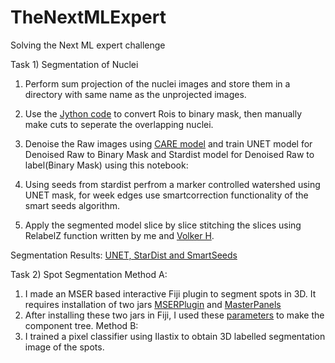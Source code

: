 # TheNextMLExpert
Solving the Next ML expert challenge

Task 1) Segmentation of Nuclei
1) Perform sum projection of the nuclei images and store them in a directory with same name as the unprojected images.

2) Use the [Jython code](https://github.com/kapoorlab/TheNextMLExpert/blob/main/CreateTrainingData/FMIChallengeRoitoMask.py) to convert Rois to binary mask, then manually make cuts to seperate the overlapping nuclei.

3) Denoise the Raw images using [CARE model](https://github.com/kapoorlab/TheNextMLExpert/blob/main/NucleiSegmentation/ZYXDenoising.ipynb) and train UNET model for Denoised Raw to Binary Mask and Stardist model for Denoised Raw to label(Binary Mask) using this notebook:

4) Using seeds from stardist perfrom a marker controlled watershed using UNET mask, for week edges use smartcorrection functionality of the smart seeds algorithm.

5) Apply the segmented model slice by slice stitching the slices using RelabelZ function written by me and [Volker H](https://github.com/VolkerH).

Segmentation Results: [UNET, StarDist and SmartSeeds](https://drive.google.com/drive/folders/1I4osUmRQqqEUjJYRsA4ujwVrBGxWmKEz?usp=sharing)

Task 2) Spot Segmentation
Method A:
1) I made an MSER based interactive Fiji plugin to segment spots in 3D. It requires installation of two jars [MSERPlugin](https://github.com/kapoorlab/TheNextMLExpert/blob/main/SpotSegmentationMSER/MSER_-1.0.0.jar) and [MasterPanels](https://github.com/kapoorlab/TheNextMLExpert/blob/main/SpotSegmentationMSER/MasterPanels-1.0.0.jar)
2) After installing these two jars in Fiji, I used these [parameters](https://github.com/kapoorlab/TheNextMLExpert/blob/main/Screenshots/MSERPanel.png) to make the component tree.
Method B:
1) I trained a pixel classifier using Ilastix to obtain 3D labelled segmentation image of the spots.

